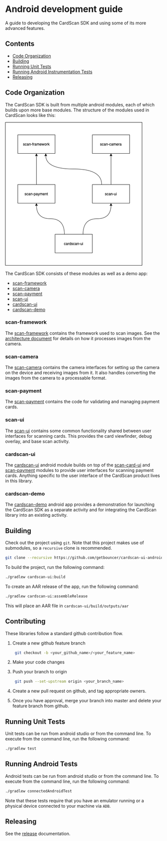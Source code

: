 # Android development guide

A guide to developing the CardScan SDK and using some of its more advanced features.

## Contents

* [Code Organization](android-development-guide.md#code-organization)
* [Building](android-development-guide.md#building)
* [Running Unit Tests](android-development-guide.md#running-unit-tests)
* [Running Android Instrumentation Tests](android-development-guide.md#running-android-tests)
* [Releasing](android-development-guide.md#releasing)

## Code Organization

The CardScan SDK is built from multiple android modules, each of which builds upon more base modules. The structure of the modules used in CardScan looks like this:

![module structure](../../.gitbook/assets/module_dependencies.png)

The CardScan SDK consists of these modules as well as a demo app:

* [scan-framework](android-development-guide.md#scan-framework)
* [scan-camera](android-development-guide.md#scan-camera)
* [scan-payment](android-development-guide.md#scan-payment)
* [scan-ui](android-development-guide.md#scan-ui)
* [cardscan-ui](android-development-guide.md#cardscan-ui)
* [cardscan-demo](android-development-guide.md#cardscan-demo)

### scan-framework

The [scan-framework](https://github.com/getbouncer/scan-framework-android) contains the framework used to scan images. See the [architecture document](https://github.com/getbouncer/scan-framework-android/tree/master/docs/architecture.md) for details on how it processes images from the camera.

### scan-camera

The [scan-camera](https://github.com/getbouncer/scan-camera-android) contains the camera interfaces for setting up the camera on the device and receiving images from it. It also handles converting the images from the camera to a processable format.

### scan-payment

The [scan-payment](https://github.com/getbouncer/scan-payment-android) contains the code for validating and managing payment cards.

### scan-ui

The [scan-ui](https://github.com/getbouncer/scan-ui-android) contains some common functionality shared between user interfaces for scanning cards. This provides the card viewfinder, debug overlay, and base scan activity.

### cardscan-ui

The [cardscan-ui](https://github.com/getbouncer/cardscan-ui-android) android module builds on top of the [scan-card-ui](https://github.com/getbouncer/scan-card-ui-android) and [scan-payment](https://github.com/getbouncer/scan-payment) modules to provide user interfaces for scanning payment cards. Anything specific to the user interface of the CardScan product lives in this library.

### cardscan-demo

The [cardscan-demo](https://github.com/getbouncer/cardscan-demo-android) android app provides a demonstration for launching the CardScan SDK as a separate activity and for integrating the CardScan library into an existing activity.

## Building

Check out the project using `git`. Note that this project makes use of submodules, so a `recursive` clone is recommended.

```bash
git clone --recursive https://github.com/getbouncer/cardscan-ui-android
```

To build the project, run the following command:

```bash
./gradlew cardscan-ui:build
```

To create an AAR release of the app, run the following command:

```bash
./gradlew cardscan-ui:assembleRelease
```

This will place an AAR file in `cardscan-ui/build/outputs/aar`

## Contributing

These libraries follow a standard github contribution flow.

1. Create a new github feature branch

   ```bash
    git checkout -b <your_github_name>/<your_feature_name>
   ```

2. Make your code changes
3. Push your branch to origin

   ```bash
    git push --set-upstream origin <your_branch_name>
   ```

4. Create a new pull request on github, and tag appropriate owners.
5. Once you have approval, merge your branch into master and delete your feature branch from github.

## Running Unit Tests

Unit tests can be run from android studio or from the command line. To execute from the command line, run the following command:

```bash
./gradlew test
```

## Running Android Tests

Android tests can be run from android studio or from the command line. To execute from the command line, run the following command:

```bash
./gradlew connectedAndroidTest
```

Note that these tests require that you have an emulator running or a physical device connected to your machine via `ADB`.

## Releasing

See the [release](android-release-guide.md) documentation.

